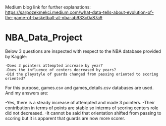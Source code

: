 Medium blog link for further explanations:
https://sarpozekmekci.medium.com/what-data-tells-about-evolution-of-the-game-of-basketball-at-nba-ab933c0a87a9

# NBA_Data_Project
Below 3 questions are inspected with respect to the NBA database provided by Kaggle:

    -Does 3 pointers attempted increase by year?
    -Does the influence of centers decreased by years?
    -Did the playstyle of guards changed from passing oriented to scoring oriented?
    
For this purpose, games.csv and games_details.csv databases are used.
And my answers are:

-Yes, there is a steady increase of attempted and made 3 pointers.
-Their contribution in terms of points are stable so interms of scoring centers role did not decreased.
-It cannot be said that orientation shifted from passing to scoring but it is apparent that guards are now more scorer.
